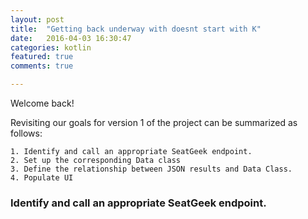 ```yaml
---
layout: post
title:  "Getting back underway with doesnt start with K"
date:   2016-04-03 16:30:47
categories: kotlin
featured: true
comments: true

---
```

Welcome back!

Revisiting our goals for version 1 of the project can be summarized as follows:

    1. Identify and call an appropriate SeatGeek endpoint.
    2. Set up the corresponding Data class
    3. Define the relationship between JSON results and Data Class.
    4. Populate UI

### Identify and call an appropriate SeatGeek endpoint.

[jekyll]:      http://jekyllrb.com
[jekyll-gh]:   https://github.com/jekyll/jekyll
[jekyll-help]: https://github.com/jekyll/jekyll-help
